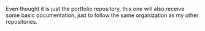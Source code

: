 Even thought it is just the portfolio repository, this one will also receive some basic documentation, just to follow the same organization as my other repositories.
